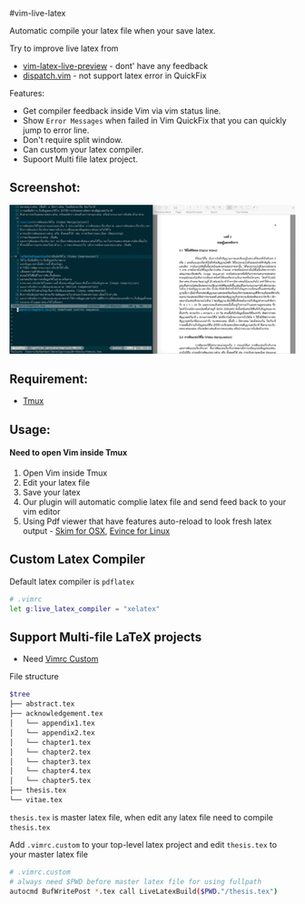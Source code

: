 #vim-live-latex

Automatic compile your latex file when your save latex.

Try to improve live latex from
- [vim-latex-live-preview](https://github.com/xuhdev/vim-latex-live-preview)  - dont' have any feedback
- [dispatch.vim](https://github.com/tpope/vim-dispatch) - not support latex error in QuickFix

Features:
- Get compiler feedback inside Vim via vim status line.
- Show `Error Messages` when failed in Vim QuickFix that you can
quickly jump to error line.
- Don't require split window.
- Can custom your latex compiler.
- Supoort Multi file latex project.

## Screenshot:
![screenshot](/doc/ss.png)

## Requirement:
- [Tmux](https://tmux.github.io)

## Usage:
#### Need to open Vim inside Tmux
1. Open Vim inside Tmux
2. Edit your latex file
3. Save your latex
4. Our plugin will automatic complie latex file and send feed back to
   your vim editor
5. Using Pdf viewer that have features auto-reload to look fresh latex
   output - [Skim for OSX](http://skim-app.sourceforge.net/relnotes.html), [Evince for Linux](https://wiki.gnome.org/Apps/Evince)

## Custom Latex Compiler

Default latex compiler is `pdflatex`

```sh
# .vimrc
let g:live_latex_compiler = "xelatex"
```
## Support Multi-file LaTeX projects
- Need [Vimrc Custom](https://github.com/ibotdotout/vimrc-custom)

File structure
```sh
$tree
├── abstract.tex
├── acknowledgement.tex
│   └── appendix1.tex
│   └── appendix2.tex
│   └── chapter1.tex
│   └── chapter2.tex
│   └── chapter3.tex
│   └── chapter4.tex
│   └── chapter5.tex
├── thesis.tex
└── vitae.tex
```

`thesis.tex` is master latex file, when edit any latex file need to
compile `thesis.tex`

Add `.vimrc.custom` to your top-level latex project and edit
`thesis.tex` to your master latex file

```sh
# .vimrc.custom
# always need $PWD before master latex file for using fullpath
autocmd BufWritePost *.tex call LiveLatexBuild($PWD."/thesis.tex")
```
